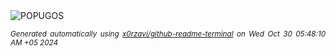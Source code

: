 <div align="justify">
<picture>
    <source media="(prefers-color-scheme: dark)" srcset="https://i.ibb.co/6wnKLGT/output-gif.gif">
    <source media="(prefers-color-scheme: light)" srcset="https://i.ibb.co/6wnKLGT/output-gif.gif">
    <img alt="POPUGOS" src="https://i.ibb.co/6wnKLGT/output-gif.gif">
</picture>

<sub><i>Generated automatically using [x0rzavi/github-readme-terminal](https://github.com/x0rzavi/github-readme-terminal) on Wed Oct 30 05:48:10 AM +05 2024</i></sub>
</div>